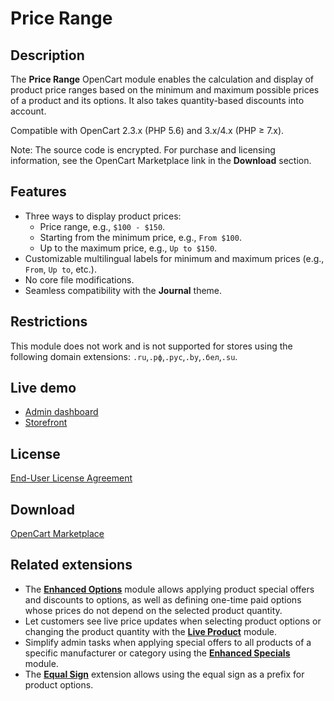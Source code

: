 # Price Range

## Description
The **Price Range** OpenCart module enables the calculation and display of product price ranges based on the minimum and maximum possible prices of a product and its options. It also takes quantity-based discounts into account.

Compatible with OpenCart 2.3.x (PHP 5.6) and 3.x/4.x (PHP ≥ 7.x).

Note: The source code is encrypted. For purchase and licensing information, see the OpenCart Marketplace link in the **Download** section.

## Features
* Three ways to display product prices:
    - Price range, e.g., `$100 - $150`.
    - Starting from the minimum price, e.g., `From $100`.
    - Up to the maximum price, e.g., `Up to $150`.
* Customizable multilingual labels for minimum and maximum prices (e.g., `From`, `Up to`, etc.).
* No core file modifications.
* Seamless compatibility with the **Journal** theme.

## Restrictions
This module does not work and is not supported for stores using the following domain extensions: `.ru`,`.рф`,`.рус`,`.by`,`.бел`,`.su`.

## Live demo
* [Admin dashboard](https://demo.ocmod.space/a/admin/index.php?route=extension/module/price_range)
* [Storefront](https://demo.ocmod.space/a/admin/index.php?route=extension/module/price_range)

## License
[End-User License Agreement](../EULA.en.txt)

## Download
[OpenCart Marketplace](https://www.opencart.com/index.php?route=marketplace/extension/info&extension_id=38331)

## Related extensions
* The [**Enhanced Options**](https://www.opencart.com/index.php?route=marketplace/extension/info&extension_id=40391) module allows applying product special offers and discounts to options, as well as defining one-time paid options whose prices do not depend on the selected product quantity.
* Let customers see live price updates when selecting product options or changing the product quantity with the [**Live Product**](https://www.opencart.com/index.php?route=marketplace/extension/info&extension_id=36005) module.
* Simplify admin tasks when applying special offers to all products of a specific manufacturer or category using the [**Enhanced Specials**](https://www.opencart.com/index.php?route=marketplace/extension/info&extension_id=43136) module.
* The [**Equal Sign**](https://www.opencart.com/index.php?route=marketplace/extension/info&extension_id=34383) extension allows using the equal sign as a prefix for product options.

